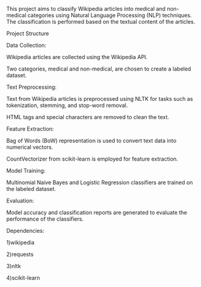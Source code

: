 This project aims to classify Wikipedia articles into medical and non-medical categories using Natural Language Processing (NLP) techniques. The classification is performed based on the textual content of the articles.

Project Structure


Data Collection:

Wikipedia articles are collected using the Wikipedia API.

Two categories, medical and non-medical, are chosen to create a labeled dataset.


Text Preprocessing:

Text from Wikipedia articles is preprocessed using NLTK for tasks such as tokenization, stemming, and stop-word removal.

HTML tags and special characters are removed to clean the text.


Feature Extraction:

Bag of Words (BoW) representation is used to convert text data into numerical vectors.

CountVectorizer from scikit-learn is employed for feature extraction.


Model Training:

Multinomial Naive Bayes and Logistic Regression classifiers are trained on the labeled dataset.


Evaluation:

Model accuracy and classification reports are generated to evaluate the performance of the classifiers.


Dependencies:

1)wikipedia

2)requests

3)nltk

4)scikit-learn
